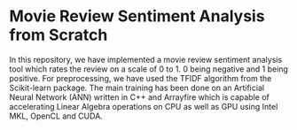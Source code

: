 # Movie Review Sentiment Analysis from Scratch

In this repository, we have implemented a movie review sentiment analysis tool which rates the review on a scale of 0 to 1. 0 being negative and 1 being positive. For preprocessing, we have used the TFIDF algorithm from the Scikit-learn package. The main training has been done on an Artificial Neural Network (ANN) written in C++ and Arrayfire which is capable of accelerating Linear Algebra operations on CPU as well as GPU using Intel MKL, OpenCL and CUDA.
